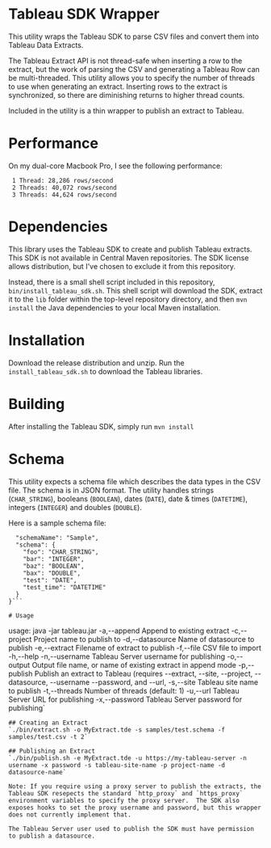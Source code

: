 # Tableau SDK Wrapper
This utility wraps the Tableau SDK to parse CSV files and convert them into Tableau Data Extracts.

The Tableau Extract API is not thread-safe when inserting a row to the extract, but the work of parsing the CSV and generating a Tableau Row can be multi-threaded.  This utility allows you to specify the number of threads to use when generating an extract.  Inserting rows to the extract is synchronized, so there are diminishing returns to higher thread counts.

Included in the utility is a thin wrapper to publish an extract to Tableau.

# Performance
On my dual-core Macbook Pro, I see the following performance:
```
 1 Thread: 28,286 rows/second
 2 Threads: 40,072 rows/second
 3 Threads: 44,624 rows/second
```
# Dependencies

This library uses the Tableau SDK to create and publish Tableau extracts.  This SDK is not available in Central Maven repositories.  The SDK license allows distribution, but I've chosen to exclude it from this repository.

Instead, there is a small shell script included in this repository, `bin/install_tableau_sdk.sh`.  This shell script will download the SDK, extract it to the `lib` folder within the top-level repository directory, and then `mvn install` the Java dependencies to your local Maven installation.

# Installation
Download the release distribution and unzip.  Run the `install_tableau_sdk.sh` to download the Tableau libraries.

# Building
After installing the Tableau SDK, simply run `mvn install`

# Schema
This utility expects a schema file which describes the data types in the CSV file.  The schema is in JSON format.  The utility handles strings (`CHAR_STRING`), booleans (`BOOLEAN`), dates (`DATE`), date & times (`DATETIME`), integers (`INTEGER`) and doubles (`DOUBLE`).

Here is a sample schema file:
```{
  "schemaName": "Sample",
  "schema": {
    "foo": "CHAR_STRING",
    "bar": "INTEGER",
    "baz": "BOOLEAN",
    "bax": "DOUBLE",
    "test": "DATE",
    "test_time": "DATETIME"
  }
}```

# Usage
```
  usage: java -jar tableau.jar
   -a,--append             Append to existing extract
   -c,--project <arg>      Project name to publish to
   -d,--datasource <arg>   Name of datasource to publish
   -e,--extract <arg>      Filename of extract to publish
   -f,--file <arg>         CSV file to import
   -h,--help
   -n,--username <arg>     Tableau Server username for publishing
   -o,--output <arg>       Output file name, or name of existing extract in
                         append mode
   -p,--publish            Publish an extract to Tableau (requires
                         --extract, --site, --project, --datasource,
                         --username --password, and --url,
   -s,--site <arg>         Tableau site name to publish
   -t,--threads <arg>      Number of threads (default: 1)
   -u,--url <arg>          Tableau Server URL for publishing
   -x,--password <arg>     Tableau Server password for publishing`
 ```
## Creating an Extract
`./bin/extract.sh -o MyExtract.tde -s samples/test.schema -f samples/test.csv -t 2`

## Publishing an Extract
`./bin/publish.sh -e MyExtract.tde -u https://my-tableau-server -n username	-x password -s tableau-site-name -p project-name -d datasource-name`

Note: If you require using a proxy server to publish the extracts, the Tableau SDK resepects the standard `http_proxy` and `https_proxy` environment variables to specify the proxy server.  The SDK also exposes hooks to set the proxy username and password, but this wrapper does not currently implement that.

The Tableau Server user used to publish the SDK must have permission to publish a datasource.

